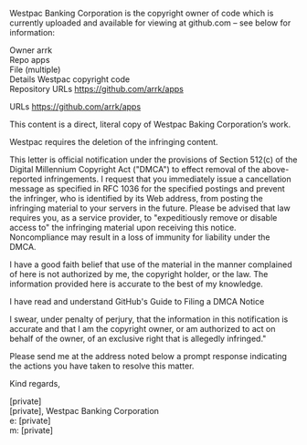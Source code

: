 Westpac Banking Corporation is the copyright owner of code which is currently uploaded and available for viewing at github.com – see below for information:  
  
Owner	arrk  
Repo	apps  
File	(multiple)  
Details	Westpac copyright code  
Repository URLs	https://github.com/arrk/apps  
  
URLs	https://github.com/arrk/apps  
  
This content is a direct, literal copy of Westpac Baking Corporation’s work.  
  
Westpac requires the deletion of the infringing content.  
  
This letter is official notification under the provisions of Section 512(c) of the Digital Millennium Copyright Act ("DMCA") to effect removal of the above-reported infringements. I request that you immediately issue a cancellation message as specified in RFC 1036 for the specified postings and prevent the infringer, who is identified by its Web address, from posting the infringing material to your servers in the future. Please be advised that law requires you, as a service provider, to "expeditiously remove or disable access to" the infringing material upon receiving this notice. Noncompliance may result in a loss of immunity for liability under the DMCA.  
  
I have a good faith belief that use of the material in the manner complained of here is not authorized by me, the copyright holder, or the law. The information provided here is accurate to the best of my knowledge.  
  
I have read and understand GitHub's Guide to Filing a DMCA Notice  
  
I swear, under penalty of perjury, that the information in this notification is accurate and that I am the copyright owner, or am authorized to act on behalf of the owner, of an exclusive right that is allegedly infringed."  
  
Please send me at the address noted below a prompt response indicating the actions you have taken to resolve this matter.  
  
Kind regards,  
  
[private]  
[private], Westpac Banking Corporation  
e: [private]   
m: [private]  
